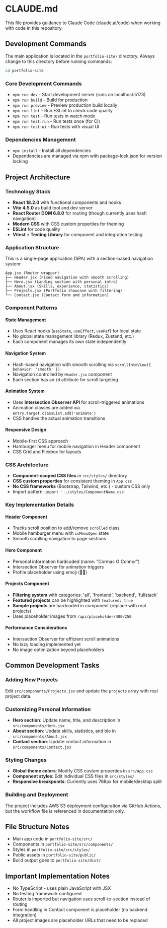 # CLAUDE.md

This file provides guidance to Claude Code (claude.ai/code) when working with code in this repository.

## Development Commands

The main application is located in the `portfolio-site/` directory. Always change to this directory before running commands:

```bash
cd portfolio-site
```

### Core Development Commands
- `npm run dev` - Start development server (runs on localhost:5173)
- `npm run build` - Build for production
- `npm run preview` - Preview production build locally
- `npm run lint` - Run ESLint to check code quality
- `npm run test` - Run tests in watch mode
- `npm run test:run` - Run tests once (for CI)
- `npm run test:ui` - Run tests with visual UI

### Dependencies Management
- `npm install` - Install all dependencies
- Dependencies are managed via npm with package-lock.json for version locking

## Project Architecture

### Technology Stack
- **React 18.2.0** with functional components and hooks
- **Vite 4.5.0** as build tool and dev server
- **React Router DOM 6.8.0** for routing (though currently uses hash navigation)
- **Modern CSS** with CSS custom properties for theming
- **ESLint** for code quality
- **Vitest + Testing Library** for component and integration testing

### Application Structure
This is a single-page application (SPA) with a section-based navigation system:

```
App.jsx (Router wrapper)
├── Header.jsx (Fixed navigation with smooth scrolling)
├── Hero.jsx (Landing section with personal intro)
├── About.jsx (Skills, experience, statistics)
├── Projects.jsx (Portfolio showcase with filtering)
└── Contact.jsx (Contact form and information)
```

### Component Patterns

#### State Management
- Uses React hooks (`useState`, `useEffect`, `useRef`) for local state
- No global state management library (Redux, Zustand, etc.)
- Each component manages its own state independently

#### Navigation System
- Hash-based navigation with smooth scrolling via `scrollIntoView({ behavior: 'smooth' })`
- Navigation controlled by `Header.jsx` component
- Each section has an `id` attribute for scroll targeting

#### Animation System
- Uses **Intersection Observer API** for scroll-triggered animations
- Animation classes are added via `entry.target.classList.add('animate')`
- CSS handles the actual animation transitions

#### Responsive Design
- Mobile-first CSS approach
- Hamburger menu for mobile navigation in Header component
- CSS Grid and Flexbox for layouts

### CSS Architecture
- **Component-scoped CSS files** in `src/styles/` directory
- **CSS custom properties** for consistent theming in `App.css`
- **No CSS frameworks** (Bootstrap, Tailwind, etc.) - custom CSS only
- Import pattern: `import '../styles/ComponentName.css'`

### Key Implementation Details

#### Header Component
- Tracks scroll position to add/remove `scrolled` class
- Mobile hamburger menu with `isMenuOpen` state
- Smooth scrolling navigation to page sections

#### Hero Component
- Personal information hardcoded (name: "Cormac O'Connor")
- Intersection Observer for animation triggers
- Profile placeholder using emoji (👨‍💻)

#### Projects Component
- **Filtering system** with categories: 'all', 'frontend', 'backend', 'fullstack'
- **Featured projects** can be highlighted with `featured: true`
- **Sample projects** are hardcoded in component (replace with real projects)
- Uses placeholder images from `/api/placeholder/400/250`

#### Performance Considerations
- Intersection Observer for efficient scroll animations
- No lazy loading implemented yet
- No image optimization beyond placeholders

## Common Development Tasks

### Adding New Projects
Edit `src/components/Projects.jsx` and update the `projects` array with real project data.

### Customizing Personal Information
- **Hero section**: Update name, title, and description in `src/components/Hero.jsx`
- **About section**: Update skills, statistics, and bio in `src/components/About.jsx`
- **Contact section**: Update contact information in `src/components/Contact.jsx`

### Styling Changes
- **Global theme colors**: Modify CSS custom properties in `src/App.css`
- **Component styles**: Edit individual CSS files in `src/styles/`
- **Responsive breakpoints**: Currently uses 768px for mobile/desktop split

### Building and Deployment
The project includes AWS S3 deployment configuration via GitHub Actions, but the workflow file is referenced in documentation only.

## File Structure Notes
- Main app code in `portfolio-site/src/`
- Components in `portfolio-site/src/components/`
- Styles in `portfolio-site/src/styles/`
- Public assets in `portfolio-site/public/`
- Build output goes to `portfolio-site/dist/`

## Important Implementation Notes
- No TypeScript - uses plain JavaScript with JSX
- No testing framework configured
- Router is imported but navigation uses scroll-to-section instead of routing
- Form handling in Contact component is placeholder (no backend integration)
- All project images are placeholder URLs that need to be replaced
